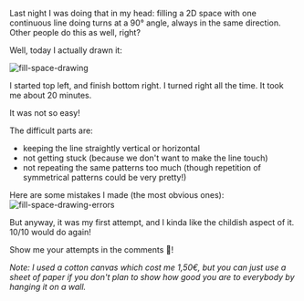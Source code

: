Last night I was doing that in my head:
filling a 2D space with one continuous line
doing turns at a 90° angle,
always in the same direction.
Other people do this as well, right?

Well, today I actually drawn it:

<!--more-->

![fill-space-drawing](../assets/fill-space-drawing.jpg)

I started top left, and finish bottom right. I turned right all the time.
It took me about 20 minutes.

It was not so easy!

The difficult parts are:
- keeping the line straightly vertical or horizontal
- not getting stuck (because we don't want to make the line touch)
- not repeating the same patterns too much
  (though repetition of symmetrical patterns could be very pretty!)

Here are some mistakes I made (the most obvious ones):
![fill-space-drawing-errors](../assets/fill-space-drawing-errors.jpg)

But anyway, it was my first attempt, and I kinda like the childish aspect of it.
10/10 would do again!

Show me your attempts in the comments :slightly_smiling_face:!

*Note: I used a cotton canvas which cost me 1,50€,
but you can just use a sheet of paper if you don't plan
to show how good you are to everybody by hanging it on a wall.*

